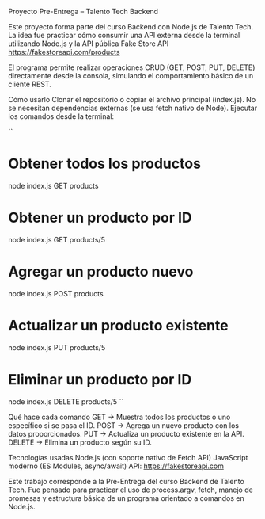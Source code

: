 Proyecto Pre-Entrega – Talento Tech Backend

Este proyecto forma parte del curso Backend con Node.js de Talento Tech.
La idea fue practicar cómo consumir una API externa desde la terminal utilizando Node.js y la API pública Fake Store API
https://fakestoreapi.com/products


El programa permite realizar operaciones CRUD (GET, POST, PUT, DELETE) directamente desde la consola, simulando el comportamiento básico de un cliente REST.

Cómo usarlo
Clonar el repositorio o copiar el archivo principal (index.js).
No se necesitan dependencias externas (se usa fetch nativo de Node).
Ejecutar los comandos desde la terminal:

``
# Obtener todos los productos
node index.js GET products

# Obtener un producto por ID
node index.js GET products/5

# Agregar un producto nuevo
node index.js POST products

# Actualizar un producto existente
node index.js PUT products/5

# Eliminar un producto por ID
node index.js DELETE products/5
``

Qué hace cada comando
GET → Muestra todos los productos o uno específico si se pasa el ID.
POST → Agrega un nuevo producto con los datos proporcionados.
PUT → Actualiza un producto existente en la API.
DELETE → Elimina un producto según su ID.

Tecnologías usadas
Node.js (con soporte nativo de Fetch API)
JavaScript moderno (ES Modules, async/await)
API: https://fakestoreapi.com

Este trabajo corresponde a la Pre-Entrega del curso Backend de Talento Tech.
Fue pensado para practicar el uso de process.argv, fetch, manejo de promesas y estructura básica de un programa orientado a comandos en Node.js.
